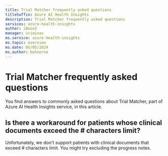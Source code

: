 ```yaml
---
title: Trial Matcher frequently asked questions
titleSuffix: Azure AI Health Insights
description: Trial Matcher frequently asked questions
services: azure-health-insights
author: iBoonZ
manager: urieinav
ms.service: azure-health-insights
ms.topic: overview
ms.date: 05/05/2024
ms.author: behoorne
---
```



# Trial Matcher frequently asked questions

You find answers to commonly asked questions about Trial Matcher, part of Azure AI Health Insights service, in this article.

## Is there a workaround for patients whose clinical documents exceed the # characters limit?
Unfortunately, we don't support patients with clinical documents that exceed # characters limit. You might try excluding the progress notes.

